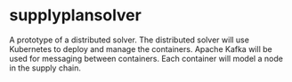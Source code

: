 # supplyplansolver
A prototype of a distributed solver.
The distributed solver will use Kubernetes to deploy and manage the containers.
Apache Kafka will be used for messaging between containers.
Each container will model a node in the supply chain.

